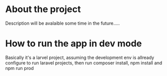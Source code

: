 # About the project

Description will be avalaible some time in the future.....


# How to run the app in dev mode 

Basically it's a larvel project, assuming the development env is allready configure to run laravel projects, then run composer install, npm install and npm run prod
